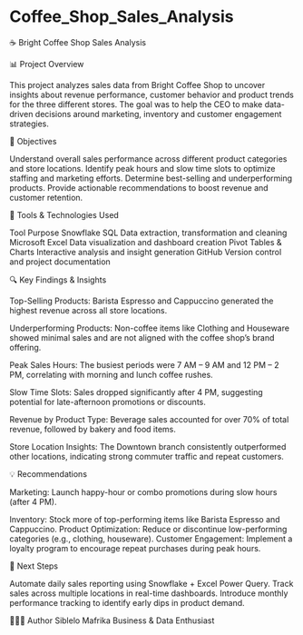 # Coffee_Shop_Sales_Analysis

☕ Bright Coffee Shop Sales Analysis

📊 Project Overview

This project analyzes sales data from Bright Coffee Shop to uncover insights about revenue performance, customer behavior and product trends for the three different stores.
The goal was to help the CEO to make data-driven decisions around marketing, inventory and customer engagement strategies.

🧠 Objectives

Understand overall sales performance across different product categories and store locations.
Identify peak hours and slow time slots to optimize staffing and marketing efforts.
Determine best-selling and underperforming products.
Provide actionable recommendations to boost revenue and customer retention.

🧰 Tools & Technologies Used

Tool	Purpose
Snowflake SQL	Data extraction, transformation and cleaning
Microsoft Excel	Data visualization and dashboard creation
Pivot Tables & Charts	Interactive analysis and insight generation
GitHub	Version control and project documentation

🔍 Key Findings & Insights

Top-Selling Products:
Barista Espresso and Cappuccino generated the highest revenue across all store locations.

Underperforming Products:
Non-coffee items like Clothing and Houseware showed minimal sales and are not aligned with the coffee shop’s brand offering.

Peak Sales Hours:
The busiest periods were 7 AM – 9 AM and 12 PM – 2 PM, correlating with morning and lunch coffee rushes.

Slow Time Slots:
Sales dropped significantly after 4 PM, suggesting potential for late-afternoon promotions or discounts.

Revenue by Product Type:
Beverage sales accounted for over 70% of total revenue, followed by bakery and food items.

Store Location Insights:
The Downtown branch consistently outperformed other locations, indicating strong commuter traffic and repeat customers.

💡 Recommendations

Marketing: Launch happy-hour or combo promotions during slow hours (after 4 PM).

Inventory: Stock more of top-performing items like Barista Espresso and Cappuccino.
Product Optimization: Reduce or discontinue low-performing categories (e.g., clothing, houseware).
Customer Engagement: Implement a loyalty program to encourage repeat purchases during peak hours.

🚀 Next Steps

Automate daily sales reporting using Snowflake + Excel Power Query.
Track sales across multiple locations in real-time dashboards.
Introduce monthly performance tracking to identify early dips in product demand.

👩🏽‍💻 Author
Siblelo Mafrika
Business & Data Enthusiast 
